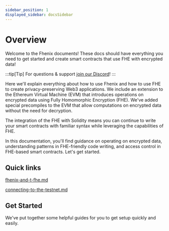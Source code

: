 ```yaml
---
sidebar_position: 1
displayed_sidebar: docsSidebar
---
```


# Overview

Welcome to the Fhenix documents! These docs should have everything you need to get started and create smart contracts that use FHE with encrypted data!&#x20;

:::tip[Tip]
For questions & support [join our Discord](https://discord.gg/q4C5CzkdY7)!
:::

Here we'll explain everything about how to use Fhenix and how to use FHE to create privacy-preserving Web3 applications. We include an extension to the Ethereum Virtual Machine (EVM) that introduces operations on encrypted data using Fully Homomorphic Encryption (FHE). We've added special precompiles to the EVM that allow computations on encrypted data without the need for decryption.

The integration of the FHE with Solidity means you can continue to write your smart contracts with familiar syntax while leveraging the capabilities of FHE.

In this documentation, you'll find guidance on operating on encrypted data, understanding patterns in FHE-friendly code writing, and access control in FHE-based smart contracts. Let's get started.

## Quick links

[fhenix-and-t-fhe.md](overview/fhenix-and-t-fhe.md)

[connecting-to-the-testnet.md](overview/connecting-to-the-testnet.md)

## Get Started

We've put together some helpful guides for you to get setup quickly and easily.

[//]: # ({% content-ref url="developer-guides/getting-started.md" %})

[//]: # ([getting-started.md]&#40;developer-guides/getting-started.md&#41;)

[//]: # ({% endcontent-ref %})

[//]: # ()
[//]: # ({% content-ref url="developer-guides/fhenix-by-example/" %})

[//]: # ([fhenix-by-example]&#40;developer-guides/fhenix-by-example/&#41;)

[//]: # ({% endcontent-ref %})
